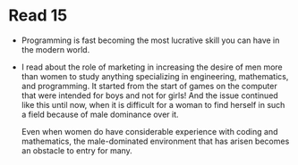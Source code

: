 # Read 15 

  - Programming is fast becoming the most lucrative skill you can have in the modern world.


  * I read about the role of marketing in increasing the desire of men more than women to study
    anything specializing in engineering, mathematics, and programming.
    It started from the start of games on the computer that were intended for boys and not for girls!
    And the issue continued like this until now, when it is difficult for a woman to find herself in such a field because of male dominance over it.

    Even when women do have considerable experience with coding and mathematics, the male-dominated environment that has arisen becomes an obstacle to entry for many. 

    
